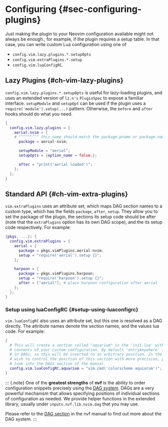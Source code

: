# Configuring {#sec-configuring-plugins}

Just making the plugin to your Neovim configuration available might not always
be enough., for example, if the plugin requires a setup table. In that case, you
can write custom Lua configuration using one of

- `config.vim.lazy.plugins.*.setupOpts`
- `config.vim.extraPlugins.*.setup`
- `config.vim.luaConfigRC`.

## Lazy Plugins {#ch-vim-lazy-plugins}

`config.vim.lazy.plugins.*.setupOpts` is useful for lazy-loading plugins, and
uses an extended version of `lz.n's` `PluginSpec` to expose a familiar
interface. `setupModule` and `setupOpt` can be used if the plugin uses a
`require('module').setup(...)` pattern. Otherwise, the `before` and `after`
hooks should do what you need.

```nix
{
  config.vim.lazy.plugins = {
    aerial.nvim = {
    # ^^^^^^^^^ this name should match the package.pname or package.name
      package = aerial-nvim;

      setupModule = "aerial";
      setupOpts = {option_name = false;};

      after = "print('aerial loaded')";
    };
  };
}
```

## Standard API {#ch-vim-extra-plugins}

`vim.extraPlugins` uses an attribute set, which maps DAG section names to a
custom type, which has the fields `package`, `after`, `setup`. They allow you to
set the package of the plugin, the sections its setup code should be after (note
that the `extraPlugins` option has its own DAG scope), and the its setup code
respectively. For example:

```nix
{pkgs, ...}: {
  config.vim.extraPlugins = {
    aerial = {
      package = pkgs.vimPlugins.aerial-nvim;
      setup = "require('aerial').setup {}";
    };

    harpoon = {
      package = pkgs.vimPlugins.harpoon;
      setup = "require('harpoon').setup {}";
      after = ["aerial"]; # place harpoon configuration after aerial
    };
  };
}
```

### Setup using luaConfigRC {#setup-using-luaconfigrc}

`vim.luaConfigRC` also uses an attribute set, but this one is resolved as a DAG
directly. The attribute names denote the section names, and the values lua code.
For example:

```nix
{
  # This will create a section called "aquarium" in the 'init.lua' with the
  # contents of your custom configuration. By default 'entryAnywhere' is implied
  # in DAGs, so this will be inserted to an arbitrary position. In the case you 
  # wish to control the position of this section with more precision, please
  # look into the DAGs section of the manual.
  config.vim.luaConfigRC.aquarium = "vim.cmd('colorscheme aquiarum')";
}
```

<!-- deno-fmt-ignore-start -->
[DAG system]: #ch-using-dags
[DAG section]: #ch-dag-entries

::: {.note}
One of the **greatest strengths** of **nvf** is the ability to order
configuration snippets precisely using the [DAG system]. DAGs
are a very powerful mechanism that allows specifying positions
of individual sections of configuration as needed. We provide helper functions
in the extended library, usually under `inputs.nvf.lib.nvim.dag` that you may
use.

Please refer to the [DAG section] in the nvf manual
to find out more about the DAG system.
:::
<!-- deno-fmt-ignore-end -->
